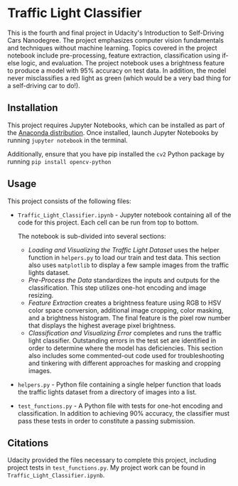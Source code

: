 # Traffic Light Classifier

This is the fourth and final project in Udacity's Introduction to Self-Driving Cars Nanodegree. The project emphasizes computer vision fundamentals and techniques without machine learning. Topics covered in the project notebook include pre-processing, feature extraction, classification using if-else logic, and evaluation. The project notebook uses a brightness feature to produce a model with 95% accuracy on test data. In addition, the model never misclassifies a red light as green (which would be a very bad thing for a self-driving car to do!).

## Installation

This project requires Jupyter Notebooks, which can be installed as part of the [Anaconda distribution](https://www.anaconda.com/). Once installed, launch Jupyter Notebooks by running `jupyter notebook` in the terminal.

Additionally, ensure that you have pip installed the `cv2` Python package by running `pip install opencv-python`

## Usage

This project consists of the following files:

* `Traffic_Light_Classifier.ipynb` - Jupyter notebook containing all of the code for this project. Each cell can be run from top to bottom.

    The notebook is sub-divided into several sections:
    * _Loading and Visualizing the Traffic Light Dataset_ uses the helper function in `helpers.py` to load our train and test data. This section also uses `matplotlib` to display a few sample images from the traffic lights dataset.
    * _Pre-Process the Data_ standardizes the inputs and outputs for the classification. This step utilizes one-hot encoding and image resizing.
    * _Feature Extraction_ creates a brightness feature using RGB to HSV color space conversion, additional image cropping, color masking, and a brightness histogram. The final feature is the pixel row number that displays the highest average pixel brightness.
    * _Classification and Visualizing Error_ completes and runs the traffic light classifier. Outstanding errors in the test set are identified in order to determine where the model has deficiencies. This section also includes some commented-out code used for troubleshooting and tinkering with different approaches for masking and cropping images.

* `helpers.py` - Python file containing a single helper function that loads the traffic lights dataset from a directory of images into a list.

* `test_functions.py` - A Python file with tests for one-hot encoding and classification. In addition to achieving 90% accuracy, the classifier must pass these tests in order to constitute a passing submission.

## Citations

Udacity provided the files necessary to complete this project, including project tests in `test_functions.py`. My project work can be found in `Traffic_Light_Classifier.ipynb`.
